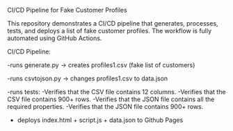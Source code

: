 CI/CD Pipeline for Fake Customer Profiles

This repository demonstrates a CI/CD pipeline that generates, processes, tests, and deploys a list of fake customer profiles. 
The workflow is fully automated using GitHub Actions.

CI/CD Pipeline:

-runs generate.py -> creates profiles1.csv (fake list of customers)

-runs csvtojson.py -> changes profiles1.csv to data.json

-runs tests:
    -Verifies that the CSV file contains 12 columns.
    -Verifies that the CSV file contains 900+ rows.
    -Verifies that the JSON file contains all the required properties.
    -Verifies that the JSON file contains 900+ rows.

- deploys index.html + script.js + data.json to Github Pages
